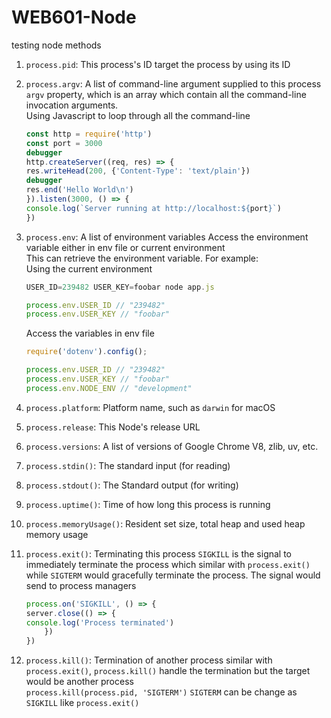 # WEB601-Node

testing node methods

1. `process.pid`: This process's ID
   target the process by using its ID
2.  `process.argv`: A list of command-line argument supplied to this process  
    `argv` property, which is an array which contain all the command-line invocation
    arguments.  
    Using Javascript to loop through all the command-line

    ```Javascript
    const http = require('http')
    const port = 3000
    debugger
    http.createServer((req, res) => {
    res.writeHead(200, {'Content-Type': 'text/plain'})
    debugger  
    res.end('Hello World\n')
    }).listen(3000, () => {
    console.log(`Server running at http://localhost:${port}`)
    })
    ```

3. `process.env`: A list of environment variables
   Access the environment variable either in env file or current environment  
   This can retrieve the environment variable. For example:  
    Using the current environment

    ```Javascript
    USER_ID=239482 USER_KEY=foobar node app.js
    ```

    ```Javascript
    process.env.USER_ID // "239482"
    process.env.USER_KEY // "foobar"
    ```

    Access the variables in env file
    
    ```Javascript
    require('dotenv').config();

    process.env.USER_ID // "239482"
    process.env.USER_KEY // "foobar"
    process.env.NODE_ENV // "development"
    ```

4. `process.platform`: Platform name, such as `darwin` for macOS
   
5. `process.release`: This Node's release URL
   
6. `process.versions`: A list of versions of Google Chrome V8, zlib, uv, etc.
   
7. `process.stdin()`: The standard input (for reading)
   
8. `process.stdout()`: The Standard output (for writing)
   
9.  `process.uptime()`: Time of how long this process is running
    
10. `process.memoryUsage()`: Resident set size, total heap and used heap memory usage
    
11. `process.exit()`: Terminating this process
    `SIGKILL` is the signal to immediately terminate the process which similar with `process.exit()`
    while `SIGTERM` would gracefully terminate the process. The signal would send to process managers
    ```Javascript
    process.on('SIGKILL', () => {
    server.close(() => {
    console.log('Process terminated')
        })
    })
    ```
12. `process.kill()`: Termination of another process
    similar with `process.exit()`, `process.kill()` handle the termination but the target would be another process  
    `process.kill(process.pid, 'SIGTERM')`
    `SIGTERM` can be change as `SIGKILL` like `process.exit()`